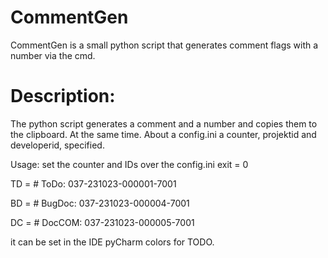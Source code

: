 # CommentGen
CommentGen is a small python script that generates comment flags with a number via the cmd. 

# Description:
The python script generates a comment and a number and copies them to the clipboard. At the same time. 
About a config.ini a counter, projektid and developerid, specified. 

Usage: set the counter and IDs over the config.ini
exit = 0

TD = # ToDo: 037-231023-000001-7001

BD = # BugDoc: 037-231023-000004-7001

DC = # DocCOM: 037-231023-000005-7001   

it can be set in the IDE pyCharm colors for TODO. 

